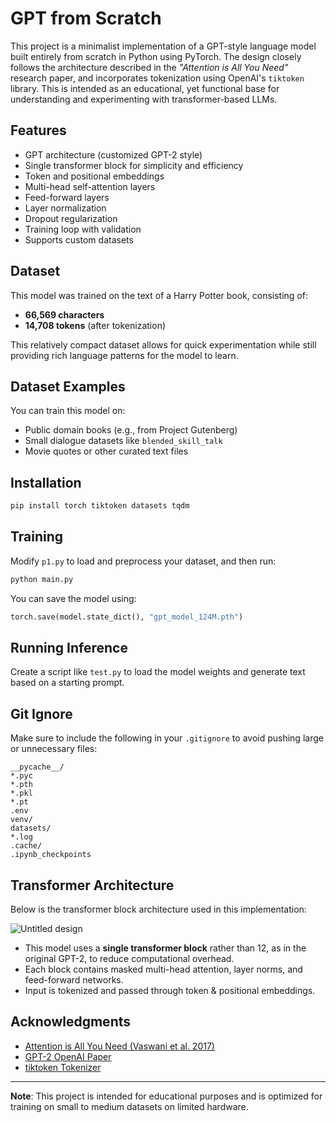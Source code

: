 # GPT from Scratch

This project is a minimalist implementation of a GPT-style language model built entirely from scratch in Python using PyTorch. The design closely follows the architecture described in the *"Attention is All You Need"* research paper, and incorporates tokenization using OpenAI's `tiktoken` library. This is intended as an educational, yet functional base for understanding and experimenting with transformer-based LLMs.

## Features

- GPT architecture (customized GPT-2 style)
- Single transformer block for simplicity and efficiency
- Token and positional embeddings
- Multi-head self-attention layers
- Feed-forward layers
- Layer normalization
- Dropout regularization
- Training loop with validation
- Supports custom datasets

## Dataset

This model was trained on the text of a Harry Potter book, consisting of:
- **66,569 characters**
- **14,708 tokens** (after tokenization)

This relatively compact dataset allows for quick experimentation while still providing rich language patterns for the model to learn.

## Dataset Examples

You can train this model on:

- Public domain books (e.g., from Project Gutenberg)
- Small dialogue datasets like `blended_skill_talk`
- Movie quotes or other curated text files

## Installation

```bash
pip install torch tiktoken datasets tqdm
```

## Training

Modify `p1.py` to load and preprocess your dataset, and then run:

```bash
python main.py
```

You can save the model using:

```python
torch.save(model.state_dict(), "gpt_model_124M.pth")
```

## Running Inference

Create a script like `test.py` to load the model weights and generate text based on a starting prompt.

## Git Ignore

Make sure to include the following in your `.gitignore` to avoid pushing large or unnecessary files:

```
__pycache__/
*.pyc
*.pth
*.pkl
*.pt
.env
venv/
datasets/
*.log
.cache/
.ipynb_checkpoints
```

## Transformer Architecture

Below is the transformer block architecture used in this implementation:

![Untitled design](https://github.com/user-attachments/assets/63cfb777-f931-403a-8a47-2db426e5e194)

- This model uses a **single transformer block** rather than 12, as in the original GPT-2, to reduce computational overhead.
- Each block contains masked multi-head attention, layer norms, and feed-forward networks.
- Input is tokenized and passed through token & positional embeddings.


## Acknowledgments

- [Attention is All You Need (Vaswani et al. 2017)](https://arxiv.org/abs/1706.03762)
- [GPT-2 OpenAI Paper](https://openai.com/research/language-unsupervised)
- [tiktoken Tokenizer](https://github.com/openai/tiktoken)

---

**Note**: This project is intended for educational purposes and is optimized for training on small to medium datasets on limited hardware.

